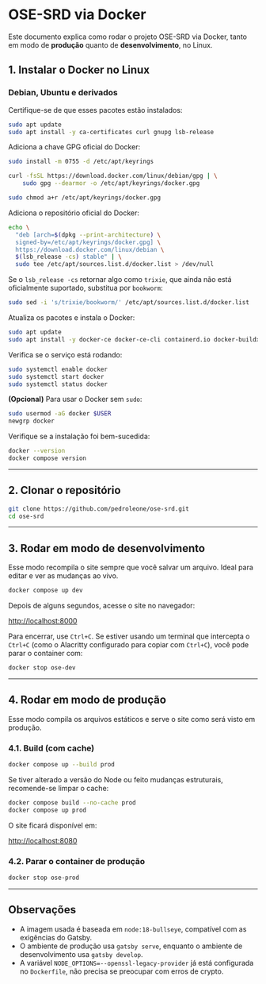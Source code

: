# OSE-SRD via Docker

Este documento explica como rodar o projeto OSE-SRD via Docker, tanto em modo de **produção** quanto de **desenvolvimento**, no Linux.

## 1. Instalar o Docker no Linux

### Debian, Ubuntu e derivados

Certifique-se de que esses pacotes estão instalados:

```sh
sudo apt update
sudo apt install -y ca-certificates curl gnupg lsb-release
```

Adiciona a chave GPG oficial do Docker:

```sh
sudo install -m 0755 -d /etc/apt/keyrings

curl -fsSL https://download.docker.com/linux/debian/gpg | \
    sudo gpg --dearmor -o /etc/apt/keyrings/docker.gpg

sudo chmod a+r /etc/apt/keyrings/docker.gpg
```

Adiciona o repositório oficial do Docker:

```sh
echo \
  "deb [arch=$(dpkg --print-architecture) \
  signed-by=/etc/apt/keyrings/docker.gpg] \
  https://download.docker.com/linux/debian \
  $(lsb_release -cs) stable" | \
  sudo tee /etc/apt/sources.list.d/docker.list > /dev/null

```

Se o `lsb_release -cs` retornar algo como `trixie`, que ainda não está oficialmente suportado, substitua por `bookworm`:

```sh
sudo sed -i 's/trixie/bookworm/' /etc/apt/sources.list.d/docker.list
```

Atualiza os pacotes e instala o Docker:

```sh
sudo apt update
sudo apt install -y docker-ce docker-ce-cli containerd.io docker-buildx-plugin docker-compose-plugin
```

Verifica se o serviço está rodando:

```sh
sudo systemctl enable docker
sudo systemctl start docker
sudo systemctl status docker
```

**(Opcional)** Para usar o Docker sem `sudo`:

```sh
sudo usermod -aG docker $USER
newgrp docker
```

Verifique se a instalação foi bem-sucedida:

```sh
docker --version
docker compose version
```

---

## 2. Clonar o repositório

```sh
git clone https://github.com/pedroleone/ose-srd.git
cd ose-srd
```

---

## 3. Rodar em modo de desenvolvimento

Esse modo recompila o site sempre que você salvar um arquivo. Ideal para editar e ver as mudanças ao vivo.

```sh
docker compose up dev
```

Depois de alguns segundos, acesse o site no navegador:

[http://localhost:8000](http://localhost:8000)

Para encerrar, use `Ctrl+C`. Se estiver usando um terminal que intercepta o `Ctrl+C` (como o Alacritty configurado para copiar com `Ctrl+C`), você pode parar o container com:

```sh
docker stop ose-dev
```

---

## 4. Rodar em modo de produção

Esse modo compila os arquivos estáticos e serve o site como será visto em produção.

### 4.1. Build (com cache)

```sh
docker compose up --build prod
```

Se tiver alterado a versão do Node ou feito mudanças estruturais, recomende-se limpar o cache:

```sh
docker compose build --no-cache prod
docker compose up prod
```

O site ficará disponível em:

[http://localhost:8080](http://localhost:8080)

### 4.2. Parar o container de produção

```sh
docker stop ose-prod
```

---

## Observações

- A imagem usada é baseada em `node:18-bullseye`, compatível com as exigências do Gatsby.
- O ambiente de produção usa `gatsby serve`, enquanto o ambiente de desenvolvimento usa `gatsby develop`.
- A variável `NODE_OPTIONS=--openssl-legacy-provider` já está configurada no `Dockerfile`, não precisa se preocupar com erros de crypto.
